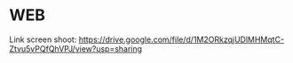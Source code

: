 # WEB 
Link screen shoot:
https://drive.google.com/file/d/1M2ORkzqjUDlMHMqtC-Ztvu5vPQfQhVPJ/view?usp=sharing
